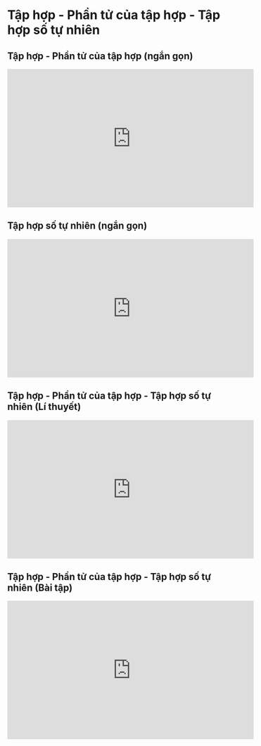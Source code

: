 # Tập hợp - Phần tử của tập hợp - Tập hợp số tự nhiên
## Tập hợp - Phần tử của tập hợp (ngắn gọn)
<iframe width="560" height="315" src="https://www.youtube.com/embed/JY5GKzsBcmA?si=NmHzCXNXnfOoxSCV" title="YouTube video player" frameborder="0" allow="accelerometer; autoplay; clipboard-write; encrypted-media; gyroscope; picture-in-picture; web-share" referrerpolicy="strict-origin-when-cross-origin" allowfullscreen></iframe>

## Tập hợp số tự nhiên (ngắn gọn)
<iframe width="560" height="315" src="https://www.youtube.com/embed/545aOA-oRi8?si=PeWGxqRKxFNdBW50" title="YouTube video player" frameborder="0" allow="accelerometer; autoplay; clipboard-write; encrypted-media; gyroscope; picture-in-picture; web-share" referrerpolicy="strict-origin-when-cross-origin" allowfullscreen></iframe>

## Tập hợp - Phần tử của tập hợp - Tập hợp số tự nhiên (Lí thuyết)
<iframe width="560" height="315" src="https://www.youtube.com/embed/PAD8Pt38XrU?si=cq_TSvOADdyQAtOl" title="YouTube video player" frameborder="0" allow="accelerometer; autoplay; clipboard-write; encrypted-media; gyroscope; picture-in-picture; web-share" referrerpolicy="strict-origin-when-cross-origin" allowfullscreen></iframe>

## Tập hợp - Phần tử của tập hợp - Tập hợp số tự nhiên (Bài tập)
<iframe width="560" height="315" src="https://www.youtube.com/embed/CaH8brcLqdA?si=aZfqPenf4SoZ8mRV" title="YouTube video player" frameborder="0" allow="accelerometer; autoplay; clipboard-write; encrypted-media; gyroscope; picture-in-picture; web-share" referrerpolicy="strict-origin-when-cross-origin" allowfullscreen></iframe>
